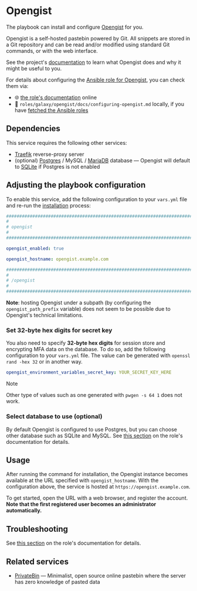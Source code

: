 <!--
SPDX-FileCopyrightText: 2020 - 2024 MDAD project contributors
SPDX-FileCopyrightText: 2020 - 2024 Slavi Pantaleev
SPDX-FileCopyrightText: 2020 Aaron Raimist
SPDX-FileCopyrightText: 2020 Chris van Dijk
SPDX-FileCopyrightText: 2020 Dominik Zajac
SPDX-FileCopyrightText: 2020 Mickaël Cornière
SPDX-FileCopyrightText: 2022 François Darveau
SPDX-FileCopyrightText: 2022 Julian Foad
SPDX-FileCopyrightText: 2022 Warren Bailey
SPDX-FileCopyrightText: 2023 Antonis Christofides
SPDX-FileCopyrightText: 2023 Felix Stupp
SPDX-FileCopyrightText: 2023 Julian-Samuel Gebühr
SPDX-FileCopyrightText: 2023 Pierre 'McFly' Marty
SPDX-FileCopyrightText: 2024 Thomas Miceli
SPDX-FileCopyrightText: 2024 - 2025 Suguru Hirahara

SPDX-License-Identifier: AGPL-3.0-or-later
-->

# Opengist

The playbook can install and configure [Opengist](https://opengist.io) for you.

Opengist is a self-hosted pastebin powered by Git. All snippets are stored in a Git repository and can be read and/or modified using standard Git commands, or with the web interface.

See the project's [documentation](https://opengist.io/docs/) to learn what Opengist does and why it might be useful to you.

For details about configuring the [Ansible role for Opengist](https://codeberg.org/acioustick/ansible-role-opengist), you can check them via:
- 🌐 [the role's documentation](https://codeberg.org/acioustick/ansible-role-opengist/src/branch/master/docs/configuring-opengist.md) online
- 📁 `roles/galaxy/opengist/docs/configuring-opengist.md` locally, if you have [fetched the Ansible roles](../installing.md)

## Dependencies

This service requires the following other services:

- [Traefik](traefik.md) reverse-proxy server
- (optional) [Postgres](postgres.md) / MySQL / [MariaDB](mariadb.md) database — Opengist will default to [SQLite](https://www.sqlite.org/) if Postgres is not enabled

## Adjusting the playbook configuration

To enable this service, add the following configuration to your `vars.yml` file and re-run the [installation](../installing.md) process:

```yaml
########################################################################
#                                                                      #
# opengist                                                             #
#                                                                      #
########################################################################

opengist_enabled: true

opengist_hostname: opengist.example.com

########################################################################
#                                                                      #
# /opengist                                                            #
#                                                                      #
########################################################################
```

**Note**: hosting Opengist under a subpath (by configuring the `opengist_path_prefix` variable) does not seem to be possible due to Opengist's technical limitations.

### Set 32-byte hex digits for secret key

You also need to specify **32-byte hex digits** for session store and encrypting MFA data on the database. To do so, add the following configuration to your `vars.yml` file. The value can be generated with `openssl rand -hex 32` or in another way.

```yaml
opengist_environment_variables_secret_key: YOUR_SECRET_KEY_HERE
```

>[!NOTE]
> Other type of values such as one generated with `pwgen -s 64 1` does not work.

### Select database to use (optional)

By default Opengist is configured to use Postgres, but you can choose other database such as SQLite and MySQL. See [this section](https://codeberg.org/acioustick/ansible-role-opengist/src/branch/master/docs/configuring-opengist.md#specify-database-optional) on the role's documentation for details.

## Usage

After running the command for installation, the Opengist instance becomes available at the URL specified with `opengist_hostname`. With the configuration above, the service is hosted at `https://opengist.example.com`.

To get started, open the URL with a web browser, and register the account. **Note that the first registered user becomes an administrator automatically.**

## Troubleshooting

See [this section](https://codeberg.org/acioustick/ansible-role-opengist/src/branch/master/docs/configuring-opengist.md#troubleshooting) on the role's documentation for details.

## Related services

- [PrivateBin](privatebin.md) — Minimalist, open source online pastebin where the server has zero knowledge of pasted data
